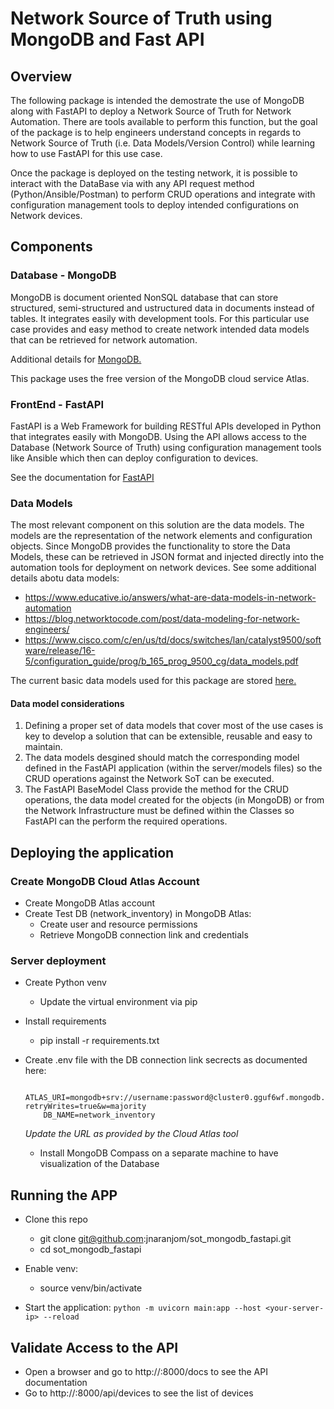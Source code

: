 # Network Source of Truth using MongoDB and Fast API

## Overview

The following package is intended the demostrate the use of MongoDB along with FastAPI to deploy a Network Source of Truth for Network Automation. There are tools available to perform this function, but the goal of the package is to help engineers understand concepts in regards to Network Source of Truth (i.e. Data Models/Version Control) while learning how to use FastAPI for this use case.

Once the package is deployed on the testing network, it is possible to interact with the DataBase via with any API request method (Python/Ansible/Postman) to perform CRUD operations and integrate with configuration management tools to deploy intended configurations on Network devices.

## Components

### Database - MongoDB

MongoDB is document oriented NonSQL database that can store structured, semi-structured and ustructured data in documents instead of tables. It integrates easily with development tools. For this particular use case provides and easy method to create network intended data models that can be retrieved for network automation.

Additional details for [MongoDB.](https://www.mongodb.com/docs/)

This package uses the free version of the MongoDB cloud service Atlas.

### FrontEnd - FastAPI

FastAPI is a Web Framework for building RESTful APIs developed in Python that integrates easily with MongoDB. Using the API allows access to the Database (Network Source of Truth) using configuration management tools like Ansible which then can deploy configuration to devices.

See the documentation for [FastAPI](https://fastapi.tiangolo.com/)

### Data Models

The most relevant component on this solution are the data models. The models are the representation of the network elements and configuration objects. Since MongoDB provides the functionality to store the Data Models, these can be retrieved in JSON format and injected directly into the automation tools for deployment on network devices. See some additional details abotu data models:

- https://www.educative.io/answers/what-are-data-models-in-network-automation
- https://blog.networktocode.com/post/data-modeling-for-network-engineers/
- https://www.cisco.com/c/en/us/td/docs/switches/lan/catalyst9500/software/release/16-5/configuration_guide/prog/b_165_prog_9500_cg/data_models.pdf

The current basic data models used for this package are stored [here.](data_models/)

#### Data model considerations

1. Defining a proper set of data models that cover most of the use cases is key to develop a solution that can be extensible, reusable and easy to maintain.
2. The data models desgined should match the corresponding model defined in the FastAPI application (within the server/models files) so the CRUD operations against the Network SoT can be executed.
3. The FastAPI BaseModel Class provide the method for the CRUD operations, the data model created for the objects (in MongoDB) or from the Network Infrastructure must be defined within the Classes so FastAPI can the perform the required operations.

## Deploying the application

### Create MongoDB Cloud Atlas Account

 - Create MongoDB Atlas account
 - Create Test DB (network_inventory) in MongoDB Atlas:
    - Create user and resource permissions
    - Retrieve MongoDB connection link and credentials

### Server deployment

 - Create Python venv
    - Update the virtual environment via pip
 - Install requirements
    - pip install -r requirements.txt
 - Create .env file with the DB connection link secrects as documented here:

    ```shell
        ATLAS_URI=mongodb+srv://username:password@cluster0.gguf6wf.mongodb.net/?retryWrites=true&w=majority
        DB_NAME=network_inventory
    ```
    *Update the URL as provided by the Cloud Atlas tool*
    - Install MongoDB Compass on a separate machine to have visualization of the Database

## Running the APP
 - Clone this repo
    - git clone git@github.com:jnaranjom/sot_mongodb_fastapi.git
    - cd sot_mongodb_fastapi

 - Enable venv:
    - source venv/bin/activate

 - Start the application: `python -m uvicorn main:app --host <your-server-ip> --reload`

## Validate Access to the API

 - Open a browser and go to http://<your-server-ip>:8000/docs to see the API documentation
 - Go to http://<your-server-ip>:8000/api/devices to see the list of devices

